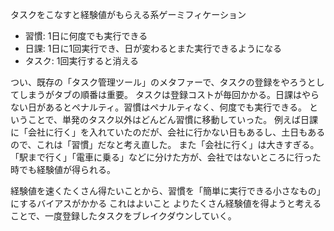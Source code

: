 
タスクをこなすと経験値がもらえる系ゲーミフィケーション

- 習慣: 1日に何度でも実行できる
- 日課: 1日に1回実行でき、日が変わるとまた実行できるようになる
- タスク: 1回実行すると消える

つい、既存の「タスク管理ツール」のメタファーで、タスクの登録をやろうとしてしまうがタブの順番は重要。
タスクは登録コストが毎回かかる。日課はやらない日があるとペナルティ。習慣はペナルティなく、何度でも実行できる。
ということで、単発のタスク以外はどんどん習慣に移動していった。
例えば日課に「会社に行く」を入れていたのだが、会社に行かない日もあるし、土日もあるので、これは「習慣」だなと考え直した。
また「会社に行く」は大きすぎる。「駅まで行く」「電車に乗る」などに分けた方が、会社ではないところに行った時でも経験値が得られる。

経験値を速くたくさん得たいことから、習慣を「簡単に実行できる小さなもの」にするバイアスがかかる
これはよいこと
よりたくさん経験値を得ようと考えることで、一度登録したタスクをブレイクダウンしていく。


